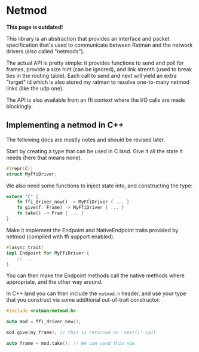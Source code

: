 # Netmod

**This page is outdated!**

This library is an abstraction that provides an interface and packet
specification that's used to communicate between Ratman and the
network drivers (also called "netmods").

The actual API is pretty simple: it provides functions to send and
poll for frames, provide a size hint (can be ignored), and link
strenth (used to break ties in the routing table).  Each call to send
and next will yield an extra "target" id which is also stored my
ratman to resolve one-to-many netmod links (like the udp one).

The API is also available from an ffi context where the I/O calls are
made blockingly. 


## Implementing a netmod in C++

The following docs are mostly notes and should be revised later.

Start by creating a type that can be used in C land. Give it all the
state it needs (here that means none).

```rust
#[repr(C)]
struct MyFfiDriver;
```

We also need some functions to inject state into, and constructing the
type:

```rust
extern "C" {
    fn ffi_driver_new() -> MyFfiDriver { ... }
    fn give(f: Frame) -> MyFfiDriver { ... }
    fn take() -> Fram { ... }
}
```

Make it implement the Endpoint and NativeEndpoint traits provided by
netmod (compiled with ffi support enabled).

```rust
#[async_trait]
impl Endpoint for MyFfiDriver {
    // ...
}
```

You can then make the Endpoint methods call the native methods where
appropriate, and the other way around.

In C++ land you can then include the `netmod.h` header, and use your
type that you construct via some additional out-of-trait constructor:

```C++
#include <ratman/netmod.h>

auto mod = ffi_driver_new();

mod.give(my_frame); // this is returned on 'next()' call

auto frame = mod.take(); // We can send this now
```
